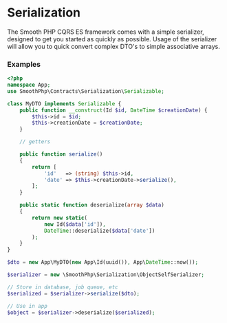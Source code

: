 Serialization
==========

The Smooth PHP CQRS ES framework comes with a simple serializer, designed to get you started as quickly as possible. Usage of the serializer will allow you to quick convert complex DTO's to simple associative arrays.
  
### Examples
```php
<?php
namespace App;
use SmoothPhp\Contracts\Serialization\Serializable;

class MyDTO implements Serializable {
	public function __construct(Id $id, DateTime $creationDate) {
		$this->id = $id;
		$this->creationDate = $creationDate;
	}

	// getters

	public function serialize()
	{
		return [
			'id'   => (string) $this->id,
			'date' => $this->creationDate->serialize(),
		];
	}

	public static function deserialize(array $data)
	{
		return new static(
			new Id($data['id']),
			DateTime::deserialize($data['date'])
		);
	}
}

$dto = new App\MyDTO(new App\Id(uuid()), App\DateTime::now());

$serializer = new \SmoothPhp\Serialization\ObjectSelfSerializer;

// Store in database, job queue, etc
$serialized = $serializer->serialize($dto);

// Use in app
$object = $serializer->deserialize($serialized);
```
